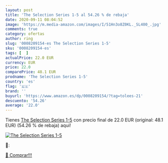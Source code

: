 ```yaml
---
layout: post
title: 'The Selection Series 1-5 al 54.26 % de rebaja'
date: 2020-09-11 08:04:52
image: 'https://m.media-amazon.com/images/I/51Hn3o8Z0KL._SL400_.jpg'
comments: true
category: ofertas
author: ring
slug: '0008209154-es The Selection Series 1-5'
sku: '0008209154-es'
tags: [  ]
actualPrice: 22.0 EUR
currency: EUR
price: 22.0
comparePrice: 48.1 EUR
prodname: 'The Selection Series 1-5'
country: 'es'
flag: '🇪🇸'
brand: ''
buyurl: 'https://www.amazon.es/dp/0008209154/?tag=tolees-21'
descuento: '54.26'
average: '22.0'
---
```


Tienes [The Selection Series 1-5](https://www.amazon.es/dp/0008209154/?tag=tolees-21) con precio final de  22.0 EUR (original: 48.1 EUR) (54.26 %  de rebaja) aqui!

[![The Selection Series 1-5](https://m.media-amazon.com/images/I/51Hn3o8Z0KL._SL400_.jpg)](https://www.amazon.es/dp/0008209154/?tag=tolees-21)

🔎:


[🛒 Comprar!!!](https://www.amazon.es/dp/0008209154/?tag=tolees-21)
